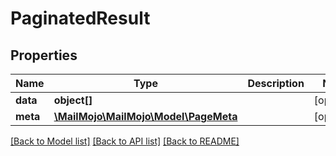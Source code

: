 # PaginatedResult

## Properties
Name | Type | Description | Notes
------------ | ------------- | ------------- | -------------
**data** | **object[]** |  | [optional] 
**meta** | [**\MailMojo\MailMojo\Model\PageMeta**](PageMeta.md) |  | [optional] 

[[Back to Model list]](../README.md#documentation-for-models) [[Back to API list]](../README.md#documentation-for-api-endpoints) [[Back to README]](../README.md)


